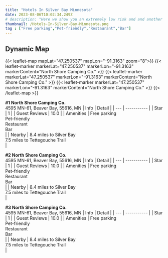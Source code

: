```yaml
---
title: "Hotels In Silver Bay Minnesota"
date: 2023-08-06T10:02:34.249Z
# description: "Here we show you an extremely low risk and and another medium risk approach to earn passive income "
thumbnail: /Hotels-In-Silver-Bay-Minnesota.png
tag : ["Free parking","Pet-friendly","Restaurant","Bar"]
---
```


## Dynamic Map
{{< leaflet-map  mapLat="47.250537" mapLon="-91.3163" zoom="8">}}
    {{< leaflet-marker markerLat="47.250537" markerLon="-91.3163" markerContent="North Shore Camping Co." >}}
    {{< leaflet-marker markerLat="47.250537" markerLon="-91.3163" markerContent="North Shore Camping Co." >}}
    {{< leaflet-marker markerLat="47.250537" markerLon="-91.3163" markerContent="North Shore Camping Co." >}}
{{< /leaflet-map >}}


**#1 North Shore Camping Co.**<br>4595 MN-61, Beaver Bay, 55616, MN
| Info | Detail |
| --- | ----------- |
| Star | 1 |
| Guest Reviews | 10.0 |
| Amenities | Free parking<br>Pet-friendly<br>Restaurant<br>Bar<br> |
| Nearby | 8.4 miles to Silver Bay<br>7.5 miles to Tettegouche Trail<br> |

**#2 North Shore Camping Co.**<br>4595 MN-61, Beaver Bay, 55616, MN
| Info | Detail |
| --- | ----------- |
| Star | 1 |
| Guest Reviews | 10.0 |
| Amenities | Free parking<br>Pet-friendly<br>Restaurant<br>Bar<br> |
| Nearby | 8.4 miles to Silver Bay<br>7.5 miles to Tettegouche Trail<br> |

**#3 North Shore Camping Co.**<br>4595 MN-61, Beaver Bay, 55616, MN
| Info | Detail |
| --- | ----------- |
| Star | 1 |
| Guest Reviews | 10.0 |
| Amenities | Free parking<br>Pet-friendly<br>Restaurant<br>Bar<br> |
| Nearby | 8.4 miles to Silver Bay<br>7.5 miles to Tettegouche Trail<br> |

